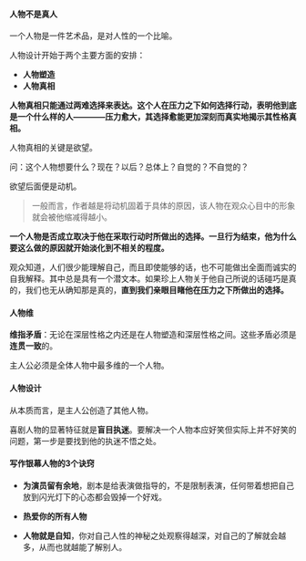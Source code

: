 #### 人物不是真人

一个人物是一件艺术品，是对人性的一个比喻。

人物设计开始于两个主要方面的安排：

- **人物塑造**
- **人物真相**

**人物真相只能通过两难选择来表达。这个人在压力之下如何选择行动，表明他到底是一个什么样的人————压力愈大，其选择愈能更加深刻而真实地揭示其性格真相。**

人物真相的关键是欲望。

问：这个人物想要什么？现在？以后？总体上？自觉的？不自觉的？

欲望后面便是动机。

> 一般而言，作者越是将动机固着于具体的原因，该人物在观众心目中的形象就会被他缩减得越小。

**一个人物是否成立取决于他在采取行动时所做出的选择。一旦行为结束，他为什么要这么做的原因就开始淡化到不相关的程度。**

观众知道，人们很少能理解自己，而且即使能够的话，也不可能做出全面而诚实的自我解释。其中总是具有一个潜文本。如果珍上人物关于他自己所说的话碰巧是真的，我们也无从确知那是真的，**直到我们亲眼目睹他在压力之下所做出的选择。**

#### 人物维

**维指矛盾**：无论在深层性格之内还是在人物塑造和深层性格之间。这些矛盾必须是**连贯一致**的。

主人公必须是全体人物中最多维的一个人物。

#### 人物设计

从本质而言，是主人公创造了其他人物。

喜剧人物的显著特征就是**盲目执迷**。要解决一个人物本应好笑但实际上并不好笑的问题，第一步是要找到他的执迷不悟之处。

#### 写作银幕人物的3个诀窍

- **为演员留有余地**，剧本是给表演做指导的，不是限制表演，任何带着想把自己放到闪光灯下的心态都会毁掉一个好戏。

- **热爱你的所有人物**

- **人物就是自知**，你对自己人性的神秘之处观察得越深，对自己的了解就会越多，从而也就越能了解别人。



